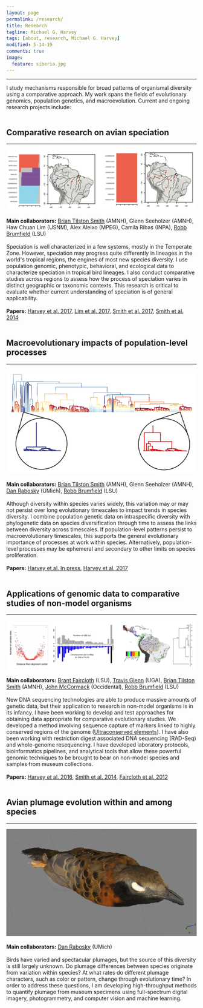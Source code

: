 ```yaml
---
layout: page
permalink: /research/
title: Research
tagline: Michael G. Harvey
tags: [about, research, Michael G. Harvey]
modified: 5-14-19
comments: true
image:
  feature: siberia.jpg
---
```


***

I study mechanisms responsible for broad patterns of organismal diversity using a comparative approach. My work spans the fields of evolutionary genomics, population genetics, and macroevolution. Current and ongoing research projects include:
<br><br>

## Comparative research on avian speciation
***

![structure!](/images/structure.png)
<br><br>
**Main collaborators:** <a href="https://briantilstonsmith.wordpress.com/" target="_blank">Brian Tilston Smith</a> (AMNH), Glenn Seeholzer (AMNH), Haw Chuan Lim (USNM), Alex Aleixo (MPEG), Camila Ribas (INPA), <a href="https://sites01.lsu.edu/faculty/brumfieldlab/" target="_blank">Robb Brumfield</a> (LSU)
<br><br>
Speciation is well characterized in a few systems, mostly in the Temperate Zone. However, speciation may progress quite differently in lineages in the world's tropical regions, the engines of most new species diversity. I use population genomic, phenotypic, behavioral, and ecological data to characterize speciation in tropical bird lineages. I also conduct comparative studies across regions to assess how the process of speciation varies in distinct geographic or taxonomic contexts. This research is critical to evaluate whether current understanding of speciation is of general applicability. 
<br><br>
**Papers:** <a href="http://mgharvey.github.io/docs/Harveyetal2017b.pdf" target="_blank">Harvey et al. 2017</a>, <a href="http://mgharvey.github.io/docs/Limetal2017.pdf" target="_blank">Lim et al. 2017</a>, <a href="http://journals.plos.org/plosbiology/article?id=10.1371/journal.pbio.2001073" target="_blank">Smith et al. 2017</a>, <a href="http://mgharvey.github.io/docs/Smithetal2014b.pdf" target="_blank">Smith et al. 2014</a>
<br><br>

## Macroevolutionary impacts of population-level processes
***

![bamm!](/images/bamm.png)
<br><br>
**Main collaborators:** <a href="https://briantilstonsmith.wordpress.com/" target="_blank">Brian Tilston Smith</a> (AMNH), Glenn Seeholzer (AMNH), <a href="http://www.raboskylab.org/" target="_blank">Dan Rabosky</a> (UMich), <a href="https://sites01.lsu.edu/faculty/brumfieldlab/" target="_blank">Robb Brumfield</a> (LSU)
<br><br>
Although diversity within species varies widely, this variation may or may not persist over long evolutionary timescales to impact trends in species diversity. I combine population genetic data on intraspecific diversity with phylogenetic data on species diversification through time to assess the links between diversity across timescales. If population-level patterns persist to macroevolutionary timescales, this supports the general evolutionary importance of processes at work within species. Alternatively, population-level processes may be ephemeral and secondary to other limits on species proliferation.
<br><br>
**Papers:** <a href="https://www.annualreviews.org/doi/abs/10.1146/annurev-ecolsys-110218-024701" target="_blank"><a href="https://www.annualreviews.org/doi/abs/10.1146/annurev-ecolsys-110218-024701" target="_blank">Harvey et al. In press</a>, <a href="http://mgharvey.github.io/docs/Harveyetal2017.pdf" target="_blank">Harvey et al. 2017</a>
<br><br>

## Applications of genomic data to comparative studies of non-model organisms
***

![genomics!](/images/genomics.png)
<br><br>
**Main collaborators:** <a href="http://faircloth-lab.org/" target="_blank">Brant Faircloth</a> (LSU), <a href="http://baddna.org/Welcome.html" target="_blank">Travis Glenn</a> (UGA), <a href="https://briantilstonsmith.wordpress.com/" target="_blank">Brian Tilston Smith</a> (AMNH), <a href="https://sites.oxy.edu/mccormack/" target="_blank">John McCormack</a> (Occidental), <a href="https://sites01.lsu.edu/faculty/brumfieldlab/" target="_blank">Robb Brumfield</a> (LSU)
<br><br>
New DNA sequencing technologies are able to produce massive amounts of genetic data, but their application to research in non-model organisms is in its infancy. I have been working to develop and test approaches for obtaining data appropriate for comparative evolutionary studies. We developed a method involving sequence capture of markers linked to highly conserved regions of the genome (<a href="http://www.ultraconserved.org" target="_blank">Ultraconserved elements</a>). I have also been working with restriction digest associated DNA sequencing (RAD-Seq) and whole-genome resequencing. I have developed laboratory protocols, bioinformatics pipelines, and analytical tools that allow these powerful genomic techniques to be brought to bear on non-model species and samples from museum collections.
<br><br>
**Papers:** <a href="http://mgharvey.github.io/docs/Harveyetal2016.pdf" target="_blank">Harvey et al. 2016</a>, <a href="http://mgharvey.github.io/docs/Smithetal2014.pdf" target="_blank">Smith et al. 2014</a>, <a href="http://mgharvey.github.io/docs/Fairclothetal2012.pdf" target="_blank">Faircloth et al. 2012</a>
<br><br>

## Avian plumage evolution within and among species
***

![plumage!](/images/photoscan.png)
<br><br>
**Main collaborators:** <a href="http://www.raboskylab.org/" target="_blank">Dan Rabosky</a> (UMich)
<br><br>
Birds have varied and spectacular plumages, but the source of this diversity is still largely unknown. Do plumage differences between species originate from variation within species? At what rates do different plumage characters, such as color or pattern, change through evolutionary time? In order to address these questions, I am developing high-throughput methods to quantify plumage from museum specimens using full-spectrum digital imagery, photogrammetry, and computer vision and machine learning. 

